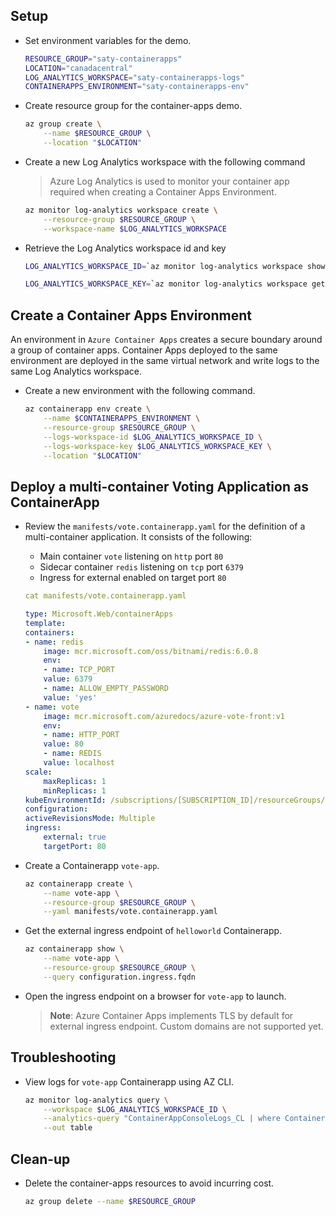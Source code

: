 ## Setup

- Set environment variables for the demo.

    ```sh
    RESOURCE_GROUP="saty-containerapps"
    LOCATION="canadacentral"
    LOG_ANALYTICS_WORKSPACE="saty-containerapps-logs"
    CONTAINERAPPS_ENVIRONMENT="saty-containerapps-env"
    ```

- Create resource group for the container-apps demo.

    ```sh
    az group create \
        --name $RESOURCE_GROUP \
        --location "$LOCATION"
    ```

- Create a new Log Analytics workspace with the following command

    > Azure Log Analytics is used to monitor your container app required when creating a Container Apps Environment.

    ```sh
    az monitor log-analytics workspace create \
        --resource-group $RESOURCE_GROUP \
        --workspace-name $LOG_ANALYTICS_WORKSPACE
    ```

- Retrieve the Log Analytics workspace id and key

    ```sh
    LOG_ANALYTICS_WORKSPACE_ID=`az monitor log-analytics workspace show --query customerId -g $RESOURCE_GROUP -n $LOG_ANALYTICS_WORKSPACE --out tsv`

    LOG_ANALYTICS_WORKSPACE_KEY=`az monitor log-analytics workspace get-shared-keys --query primarySharedKey -g $RESOURCE_GROUP -n $LOG_ANALYTICS_WORKSPACE --out tsv`
    ```

## Create a Container Apps Environment

An environment in `Azure Container Apps` creates a secure boundary around a group of container apps. Container Apps deployed to the same environment are deployed in the same virtual network and write logs to the same Log Analytics workspace.

- Create a new environment with the following command.

    ```sh
    az containerapp env create \
        --name $CONTAINERAPPS_ENVIRONMENT \
        --resource-group $RESOURCE_GROUP \
        --logs-workspace-id $LOG_ANALYTICS_WORKSPACE_ID \
        --logs-workspace-key $LOG_ANALYTICS_WORKSPACE_KEY \
        --location "$LOCATION"
    ```


## Deploy a multi-container Voting Application as ContainerApp

- Review the `manifests/vote.containerapp.yaml` for the definition of a multi-container application. It consists of the following:
    - Main container `vote` listening on `http` port `80` 
    - Sidecar container `redis` listening on `tcp` port `6379`
    - Ingress for external enabled on target port `80`

    ```yaml
    cat manifests/vote.containerapp.yaml

    type: Microsoft.Web/containerApps
    template:
    containers:
    - name: redis
        image: mcr.microsoft.com/oss/bitnami/redis:6.0.8
        env:
        - name: TCP_PORT
        value: 6379
        - name: ALLOW_EMPTY_PASSWORD
        value: 'yes'
    - name: vote
        image: mcr.microsoft.com/azuredocs/azure-vote-front:v1
        env:
        - name: HTTP_PORT
        value: 80
        - name: REDIS
        value: localhost
    scale:
        maxReplicas: 1
        minReplicas: 1
    kubeEnvironmentId: /subscriptions/[SUBSCRIPTION_ID]/resourceGroups/[CONTAINER_APP_NAME]/providers/Microsoft.Web/kubeEnvironments/[CONTAINER_APP_ENV]
    configuration:
    activeRevisionsMode: Multiple
    ingress:
        external: true
        targetPort: 80
    ```

- Create a Containerapp `vote-app`.

    ```sh
    az containerapp create \
        --name vote-app \
        --resource-group $RESOURCE_GROUP \
        --yaml manifests/vote.containerapp.yaml
    ```

- Get the external ingress endpoint of `helloworld` Containerapp.

    ```sh
    az containerapp show \
        --name vote-app \
        --resource-group $RESOURCE_GROUP \
        --query configuration.ingress.fqdn
    ```

- Open the ingress endpoint on a browser for `vote-app` to launch. 

    > **Note**: Azure Container Apps implements TLS by default for external ingress endpoint. Custom domains are not supported yet.

## Troubleshooting

- View logs for `vote-app` Containerapp using AZ CLI.

    ```sh
    az monitor log-analytics query \
        --workspace $LOG_ANALYTICS_WORKSPACE_ID \
        --analytics-query "ContainerAppConsoleLogs_CL | where ContainerAppName_s == 'vote-app' and TimeGenerated > ago(30m) | project ContainerAppName_s, Log_s, TimeGenerated | take 100 | order by TimeGenerated desc" \
        --out table
    ```

## Clean-up

- Delete the container-apps resources to avoid incurring cost.

    ```sh
    az group delete --name $RESOURCE_GROUP
    ```